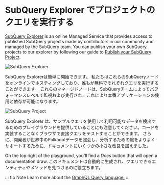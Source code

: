 # SubQuery Explorer でプロジェクトのクエリを実行する

[SubQuery Explorer](https://explorer.subquery.network) is an online Managed Service that provides access to published SubQuery projects made by contributors in our community and managed by the SubQuery team. You can publish your own SubQuery projects to our explorer by following our guide to [Publish your SubQuery Project](../run_publish/publish.md).

![SubQuery Explorer](https://static.subquery.network/media/explorer/explorer-header.png)

SubQuery Explorerは簡単に開始できます。 私たちはこれらのSubQueryノードをオンラインでホスティングしており、誰もが無料でそれぞれクエリを実行することができます。 これらのマネージドノードは、SubQueryチームによってパフォーマンスレベルで監視および実行され、これにより本番アプリケーションの使用と依存が可能になります。

![SubQuery Project](https://static.subquery.network/media/explorer/explorer-project.png)

SubQuery Explorer は、サンプルクエリを使用して利用可能なデータを検出するためのプレイグラウンドを提供していることにも注意してください。コードを実装することなくブラウザで直接クエリをテストすることができます。 さらに、開発者が世界中のPolkadotデータを照会し、分析するための旅をよりよくサポートするために、ドキュメントにいくつかの小さな改良を加えました。

On the top right of the playground, you'll find a _Docs_ button that will open a documentation draw. このドキュメントは自動的に生成され、クエリできるエンティティやメソッドを見つけるのに役立ちます。

::: tip Note Learn more about the [GraphQL Query language.](./graphql.md) :::
